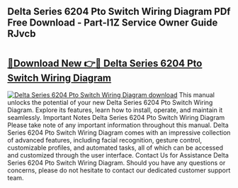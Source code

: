 ## Delta Series 6204 Pto Switch Wiring Diagram PDf Free Download - Part-I1Z Service Owner Guide RJvcb

# <h2><a href="http://dfjfyv.blite.top/?on=Delta+Series+6204+Pto+Switch+Wiring+Diagram">🔗Download New 👉🔴 Delta Series 6204 Pto Switch Wiring Diagram</a></h2>

[![Delta Series 6204 Pto Switch Wiring Diagram download](https://i.imgur.com/lujVjoI.png)](http://dfjfyv.blite.top/?on=Delta+Series+6204+Pto+Switch+Wiring+Diagram)
This manual unlocks the potential of your new Delta Series 6204 Pto Switch Wiring Diagram. Explore its features, learn how to install, operate, and maintain it seamlessly. Important Notes Delta Series 6204 Pto Switch Wiring Diagram Please take note of any important information throughout this manual. Delta Series 6204 Pto Switch Wiring Diagram comes with an impressive collection of advanced features, including facial recognition, gesture control, customizable profiles, and automated tasks, all of which can be accessed and customized through the user interface. Contact Us for Assistance Delta Series 6204 Pto Switch Wiring Diagram. Should you have any questions or concerns, please do not hesitate to contact our dedicated customer support team.
